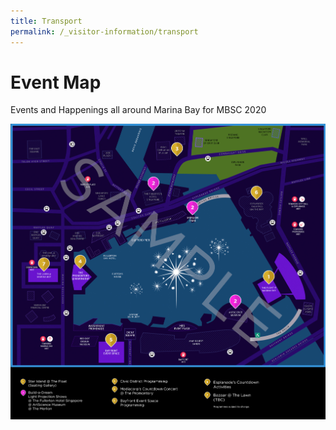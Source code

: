 ```yaml
---
title: Transport
permalink: /_visitor-information/transport
---
```


# Event Map  

Events and Happenings all around Marina Bay for MBSC 2020

<img src="/images/SampleMap.jpg" />
